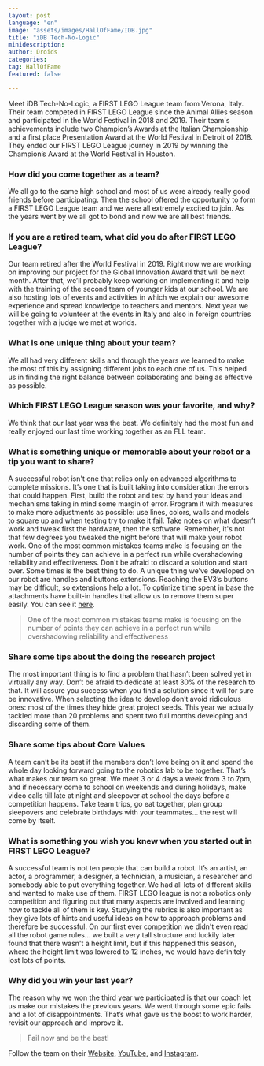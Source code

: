 ```yaml
---
layout: post
language: "en"
image: "assets/images/HallOfFame/IDB.jpg"
title: "iDB Tech-No-Logic"
minidescription:
author: Droids
categories:
tag: HallOfFame
featured: false

---
```


Meet iDB Tech-No-Logic, a FIRST LEGO League team from Verona, Italy. Their team competed in FIRST LEGO League since the Animal Allies season and participated in the World Festival in 2018 and 2019. Their team's achievements include two Champion’s Awards at the Italian Championship and a first place Presentation Award at the World Festival in Detroit of 2018. They ended our FIRST LEGO League journey in 2019 by winning the Champion’s Award at the World Festival in Houston.

### How did you come together as a team?

We all go to the same high school and most of us were already really good friends before participating. Then the school offered the opportunity to form a FIRST LEGO League team and we were all extremely excited to join. As the years went by we all got to bond and now we are all best friends.

### If you are a retired team, what did you do after FIRST LEGO League? 

Our team retired after the World Festival in 2019. Right now we are working on improving our project for the Global Innovation Award that will be next month. After that, we’ll probably keep working on implementing it and help with the training of the second team of younger kids at our school. We are also hosting lots of events and activities in which we explain our awesome experience and spread knowledge to teachers and mentors. Next year we will be going to volunteer at the events in Italy and also in foreign countries together with a judge we met at worlds.

### What is one unique thing about your team?

We all had very different skills and through the years we learned to make the most of this by assigning different jobs to each one of us. This helped us in finding the right balance between collaborating and being as effective as possible. 

### Which FIRST LEGO League season was your favorite, and why?

We think that our last year was the best. We definitely had the most fun and really enjoyed our last time working together as an FLL team. 

### What is something unique or memorable about your robot or a tip you want to share?

A successful robot isn't one that relies only on advanced algorithms to complete missions. It’s one that is built taking into consideration the errors that could happen. First, build the robot and test by hand your ideas and mechanisms taking in mind some margin of error. Program it with measures to make more adjustments as possible: use lines, colors, walls and models to square up and when testing try to make it fail. Take notes on what doesn’t work and tweak first the hardware, then the software. Remember, it's not that few degrees you tweaked the night before that will make your robot work. One of the most common mistakes teams make is focusing on the number of points they can achieve in a perfect run while overshadowing reliability and effectiveness. Don't be afraid to discard a solution and start over. Some times is the best thing to do. A unique thing we’ve developed on our robot are handles and buttons extensions. Reaching the EV3’s buttons may be difficult, so extensions help a lot. To optimize time spent in base the attachments have built-in handles that allow us to remove them super easily. You can see it <a href="https://youtu.be/uQz5GhIiMYc">here</a>.

> One of the most common mistakes teams make is focusing on the number of points they can achieve in a perfect run while overshadowing reliability and effectiveness

### Share some tips about the doing the research project

The most important thing is to find a problem that hasn’t been solved yet in virtually any way. Don’t be afraid to dedicate at least 30% of the research to that. It will assure you success when you find a solution since it will for sure be innovative. When selecting the idea to develop don’t avoid ridiculous ones: most of the times they hide great project seeds. This year we actually tackled more than 20 problems and spent two full months developing and discarding some of them.

### Share some tips about Core Values

A team can’t be its best if the members don’t love being on it and spend the whole day looking forward going to the robotics lab to be together. That’s what makes our team so great. We meet 3 or 4 days a week from 3 to 7pm, and if necessary come to school on weekends and during holidays, make video calls till late at night and sleepover at school the days before a competition happens. Take team trips, go eat together, plan group sleepovers and celebrate birthdays with your teammates… the rest will come by itself.

### What is something you wish you knew when you started out in FIRST LEGO League?

A successful team is not ten people that can build a robot. It’s an artist, an actor, a programmer, a designer, a technician, a musician, a researcher and somebody able to put everything together. We had all lots of different skills and wanted to make use of them. FIRST LEGO league is not a robotics only competition and figuring out that many aspects are involved and learning how to tackle all of them is key. Studying the rubrics is also important as they give lots of hints and useful ideas on how to approach problems and therefore be successful. On our first ever competition we didn't even read all the robot game rules…  we built a very tall structure and luckily later found that there wasn't a height limit, but if this happened this season, where the height limit was lowered to 12 inches, we would have definitely lost lots of points.


### Why did you win your last year?

The reason why we won the third year we participated is that our coach let us make our mistakes the previous years. We went through some epic fails and a lot of disappointments. That’s what gave us the boost to work harder, revisit our approach and improve it. 

> Fail now and be the best!

Follow the team on their <a href="tech-no-logic.weebly.com">Website</a>, <a href=" youtube.com/c/flldonbosco">YouTube</a>, and <a href="http://www.instagram.com/idb.tech.no.logic  )">Instagram</a>.

